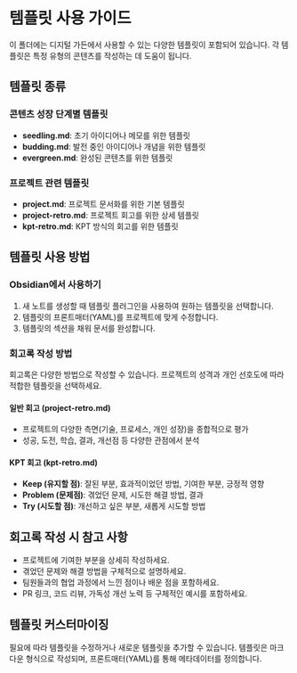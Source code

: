 # 템플릿 사용 가이드

이 폴더에는 디지털 가든에서 사용할 수 있는 다양한 템플릿이 포함되어 있습니다. 각 템플릿은 특정 유형의 콘텐츠를 작성하는 데 도움이 됩니다.

## 템플릿 종류

### 콘텐츠 성장 단계별 템플릿

- **seedling.md**: 초기 아이디어나 메모를 위한 템플릿
- **budding.md**: 발전 중인 아이디어나 개념을 위한 템플릿
- **evergreen.md**: 완성된 콘텐츠를 위한 템플릿

### 프로젝트 관련 템플릿

- **project.md**: 프로젝트 문서화를 위한 기본 템플릿
- **project-retro.md**: 프로젝트 회고를 위한 상세 템플릿
- **kpt-retro.md**: KPT 방식의 회고를 위한 템플릿

## 템플릿 사용 방법

### Obsidian에서 사용하기

1. 새 노트를 생성할 때 템플릿 플러그인을 사용하여 원하는 템플릿을 선택합니다.
2. 템플릿의 프론트매터(YAML)를 프로젝트에 맞게 수정합니다.
3. 템플릿의 섹션을 채워 문서를 완성합니다.

### 회고록 작성 방법

회고록은 다양한 방법으로 작성할 수 있습니다. 프로젝트의 성격과 개인 선호도에 따라 적합한 템플릿을 선택하세요.

#### 일반 회고 (project-retro.md)

- 프로젝트의 다양한 측면(기술, 프로세스, 개인 성장)을 종합적으로 평가
- 성공, 도전, 학습, 결과, 개선점 등 다양한 관점에서 분석

#### KPT 회고 (kpt-retro.md)

- **Keep (유지할 점)**: 잘된 부분, 효과적이었던 방법, 기여한 부분, 긍정적 영향
- **Problem (문제점)**: 겪었던 문제, 시도한 해결 방법, 결과
- **Try (시도할 점)**: 개선하고 싶은 부분, 새롭게 시도할 방법

## 회고록 작성 시 참고 사항

- 프로젝트에 기여한 부분을 상세히 작성하세요.
- 겪었던 문제와 해결 방법을 구체적으로 설명하세요.
- 팀원들과의 협업 과정에서 느낀 점이나 배운 점을 포함하세요.
- PR 링크, 코드 리뷰, 가독성 개선 노력 등 구체적인 예시를 포함하세요.

## 템플릿 커스터마이징

필요에 따라 템플릿을 수정하거나 새로운 템플릿을 추가할 수 있습니다. 템플릿은 마크다운 형식으로 작성되며, 프론트매터(YAML)를 통해 메타데이터를 정의합니다.
